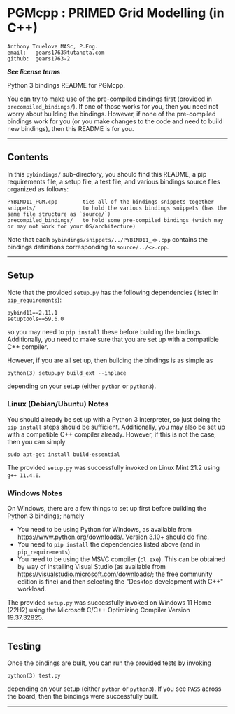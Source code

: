 # PGMcpp : PRIMED Grid Modelling (in C++)

    Anthony Truelove MASc, P.Eng.
    email:   gears1763@tutanota.com
    github:  gears1763-2

***See license terms***


Python 3 bindings README for PGMcpp.

You can try to make use of the pre-compiled bindings first (provided in 
`precompiled_bindings/`). If one of those works for you, then you need not worry about 
building the bindings. However, if none of the pre-compiled bindings work for you (or 
you make changes to the code and need to build new bindings), then this README is for
you.

--------


## Contents

In this `pybindings/` sub-directory, you should find this README, a pip requirements file,
a setup file, a test file, and various bindings source files organized as follows:

    PYBIND11_PGM.cpp        ties all of the bindings snippets together
    snippets/               to hold the various bindings snippets (has the same file structure as `source/`)
    precompiled_bindings/   to hold some pre-compiled bindings (which may or may not work for your OS/architecture)

Note that each `pybindings/snippets/../PYBIND11_<>.cpp` contains the bindings
definitions corresponding to `source/../<>.cpp`.

--------


## Setup

Note that the provided `setup.py` has the following dependencies (listed in 
`pip_requirements`):

    pybind11==2.11.1
    setuptools==59.6.0

so you may need to `pip install` these before building the bindings. Additionally, you
need to make sure that you are set up with a compatible C++ compiler.

However, if you are all set up, then building the bindings is as simple as

    python(3) setup.py build_ext --inplace

depending on your setup (either `python` or `python3`).

### Linux (Debian/Ubuntu) Notes

You should already be set up with a Python 3 interpreter, so just doing the `pip install`
steps should be sufficient. Additionally, you may also be set up with a compatible
C++ compiler already. However, if this is not the case, then you can simply

    sudo apt-get install build-essential

The provided `setup.py` was successfully invoked on Linux Mint 21.2 using `g++ 11.4.0`.

### Windows Notes

On Windows, there are a few things to set up first before building the Python 3 bindings;
namely

  * You need to be using Python for Windows, as available from <https://www.python.org/downloads/>. Version 3.10+ should do fine.
  * You need to `pip install` the dependencies listed above (and in `pip_requirements`).
  * You need to be using the MSVC compiler (`cl.exe`). This can be obtained by way of installing Visual Studio (as available from <https://visualstudio.microsoft.com/downloads/>; the free community edition is fine) and then selecting the "Desktop development with C++" workload.

The provided `setup.py` was successfully invoked on Windows 11 Home (22H2) using the Microsoft C/C++ Optimizing Compiler Version 19.37.32825.

--------


## Testing

Once the bindings are built, you can run the provided tests by invoking

    python(3) test.py

depending on your setup (either `python` or `python3`). If you see `PASS` across the 
board, then the bindings were successfully built.

--------
